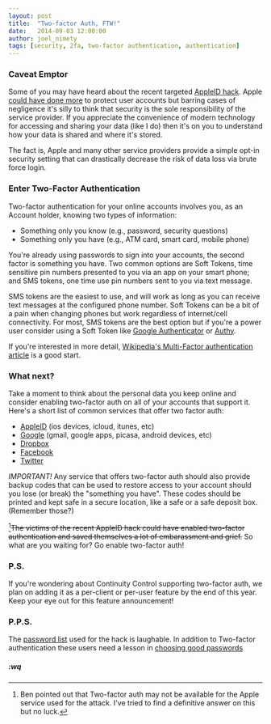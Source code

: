 ```yaml
---
layout: post
title:  "Two-factor Auth, FTW!"
date:   2014-09-03 12:00:00
author: joel_nimety
tags: [security, 2fa, two-factor authentication, authentication]
---
```


### Caveat Emptor

Some of you may have heard about the recent targeted [AppleID
hack](http://online.wsj.com/articles/apple-investigating-reports-of-icloud-vulnerabilities-1409608366).
Apple [could have done more](http://www.huffingtonpost.com/2014/09/01/icloud-bug-fixed_n_5748642.html)
to protect user accounts but barring cases of negligence it's silly to
think that security is the sole responsibility of the service provider.
If you appreciate the convenience of modern technology for accessing and
sharing your data (like I do) then it's on you to understand how your
data is shared and where it's stored.

The fact is, Apple and many other service providers provide a simple
opt-in security setting that can drastically decrease the risk of data
loss via brute force login.

### Enter Two-Factor Authentication

Two-factor authentication for your online accounts involves you, as an
Account holder, knowing two types of information:

  * Something only you know (e.g., password, security questions)
  * Something only you have (e.g., ATM card, smart card, mobile phone)

You're already using passwords to sign into your accounts, the second
factor is something you have.  Two common options are Soft Tokens, time
sensitive pin numbers presented to you via an app on your smart phone;
and SMS tokens, one time use pin numbers sent to you via text message.

SMS tokens are the easiest to use, and will work as long as you can
receive text messages at the configured phone number.  Soft Tokens
can be a bit of a pain when changing phones but work regardless of
internet/cell connectivity.  For most, SMS tokens are the best option
but if you're a power user consider using a Soft Token like [Google
Authenticator](https://support.google.com/accounts/answer/1066447?hl=en)
or [Authy](https://www.authy.com/consumers).

If you're interested in more detail,
[Wikipedia's Multi-Factor authentication
article](http://en.wikipedia.org/wiki/Multi-factor_authentication) is a
good start.

### What next?

Take a moment to think about the personal data you keep online and
consider enabling two-factor auth on all of your accounts that support
it.  Here's a short list of common services that offer
two factor auth:

  * [AppleID](http://support.apple.com/kb/ht5570) (ios devices, icloud, itunes, etc)
  * [Google](https://www.google.com/landing/2step/) (gmail, google apps, picasa, android devices, etc)
  * [Dropbox](https://www.dropbox.com/help/363)
  * [Facebook](https://www.facebook.com/note.php?note_id=10150172618258920)
  * [Twitter](https://blog.twitter.com/2013/getting-started-with-login-verification)

_IMPORTANT!_ Any service that offers two-factor auth should also provide
backup codes that can be used to restore access to your account should
you lose (or break) the "something you have".  These codes should be
printed and kept safe in a secure location, like a safe or a safe
deposit box. (Remember those?)

[^1]<s>The victims of the recent AppleID hack could have enabled two-factor
authentication and saved themselves a lot of embarassment and grief.</s>  So
what are you waiting for?  Go enable two-factor auth!

### P.S.

If you're wondering about Continuity Control supporting two-factor auth,
we plan on adding it as a per-client or per-user feature by the end of
this year.  Keep your eye out for this feature announcement!


### P.P.S.

The [password list](https://raw.githubusercontent.com/hackappcom/ibrute/master/passlist.txt) used for the hack is laughable.  In addition to Two-factor authentication these users need a lesson in [choosing good passwords](http://www.bu.edu/infosec/howtos/how-to-choose-a-password/)

##### :wq


[^1]: Ben pointed out that Two-factor auth may not be available for the Apple service used for the attack.  I've tried to find a definitive answer on this but no luck.

